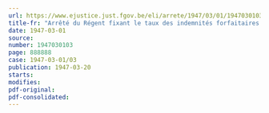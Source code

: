 ```yaml
---
url: https://www.ejustice.just.fgov.be/eli/arrete/1947/03/01/1947030103/justel
title-fr: "Arrêté du Régent fixant le taux des indemnités forfaitaires pour frais de séjour allouées aux agents de Ministère du ravitaillement chargés de fonctions itinérantes"
date: 1947-03-01
source:
number: 1947030103
page: 888888
case: 1947-03-01/03
publication: 1947-03-20
starts:
modifies:
pdf-original:
pdf-consolidated:
---
```



